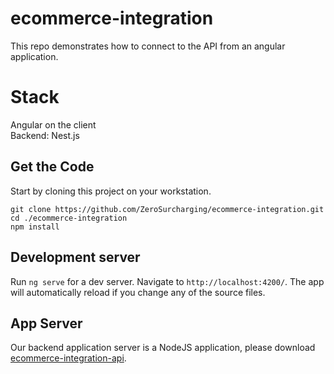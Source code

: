 # ecommerce-integration
This repo demonstrates how to connect to the API from an angular application.

# Stack
Angular on the client<br/>
Backend: Nest.js

## Get the Code
Start by cloning this project on your workstation.
```
git clone https://github.com/ZeroSurcharging/ecommerce-integration.git
cd ./ecommerce-integration
npm install
```

## Development server

Run `ng serve` for a dev server. Navigate to `http://localhost:4200/`. The app will automatically reload if you change any of the source files.

## App Server
Our backend application server is a NodeJS application, please download <a href="https://github.com/ZeroSurcharging/ecommerce-integration-api" target="_blank">ecommerce-integration-api</a>.
